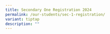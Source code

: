```yaml
---
title: Secondary One Registration 2024
permalink: /our-students/sec-1-registration/
variant: tiptap
description: ""
---
```

